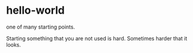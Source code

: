 # hello-world
one of many starting points.

Starting something that you are not used is hard. Sometimes harder that it looks.
